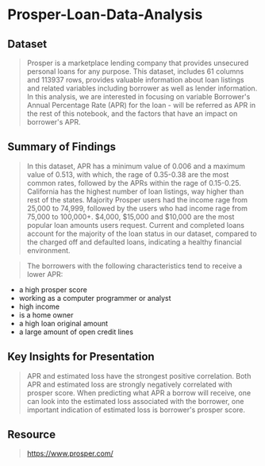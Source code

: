 # Prosper-Loan-Data-Analysis


## Dataset

> Prosper is a marketplace lending company that provides unsecured personal loans for any purpose. This dataset, includes 61 columns and 113937 rows, provides valuable information about loan listings and related variables including borrower as well as lender information. In this analysis, we are interested in focusing on variable Borrower's Annual Percentage Rate (APR) for the loan - will be referred as APR in the rest of this notebook, and the factors that have an impact on borrower's APR.

## Summary of Findings

> In this dataset, APR has a minimum value of 0.006 and a maximum value of 0.513, with which, the rage of 0.35-0.38 are the most common rates, followed by the APRs within the rage of 0.15-0.25. California has the highest number of loan listings, way higher than rest of the states. Majority Prosper users had the income rage from 25,000 to 74,999, followed by the users who had income rage from 75,000 to 100,000+. $4,000,  $15,000 and $10,000 are the most popular loan amounts users request. Current and completed loans account for the majority of the loan status in our dataset, compared to the charged off and defaulted loans, indicating a healthy financial environment. 

> The borrowers with the following characteristics tend to receive a lower APR:
- a high prosper score
- working as a computer programmer or analyst
- high income
- is a home owner
- a high loan original amount 
- a large amount of open credit lines


## Key Insights for Presentation

> APR and estimated loss have the strongest positive correlation. Both APR and estimated loss are strongly negatively correlated with prosper score. When predicting what APR a borrow will receive, one can look into the estimated loss associated with the borrower, one important indication of estimated loss is borrower's prosper score. 

## Resource
> https://www.prosper.com/
